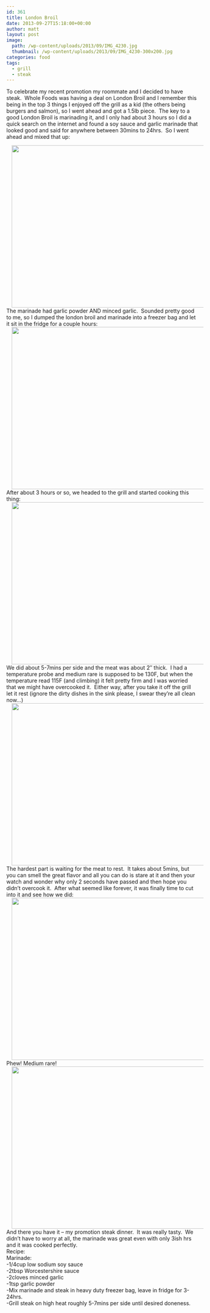 ```yaml
---
id: 361
title: London Broil
date: 2013-09-27T15:18:00+00:00
author: matt
layout: post
image: 
  path: /wp-content/uploads/2013/09/IMG_4230.jpg
  thumbnail: /wp-content/uploads/2013/09/IMG_4230-300x200.jpg
categories: food
tags:
  - grill
  - steak
---
```

To celebrate my recent promotion my roommate and I decided to have steak. &nbsp;Whole Foods was having a deal on London Broil and I remember this being in the top 3 things I enjoyed off the grill as a kid (the others being burgers and salmon), so I went ahead and got a 1.5lb piece. &nbsp;The key to a good London Broil is marinading it, and I only had about 3 hours so I did a quick search on the internet and found a soy sauce and garlic marinade that looked good and said for anywhere between 30mins to 24hrs. &nbsp;So I went ahead and mixed that up:

<div style="clear: both; text-align: center;">
  <a href="http://pickytri.com/wp-content/uploads/2013/09/IMG_4214.jpg" style="margin-left: 1em; margin-right: 1em;"><img border="0" height="426" src="http://pickytri.com/wp-content/uploads/2013/09/IMG_4214-300x200.jpg" width="640" /></a>
</div>

<div style="clear: both; text-align: left;">
  The marinade had garlic powder AND minced garlic. &nbsp;Sounded pretty good to me, so I dumped the london broil and marinade into a freezer bag and let it sit in the fridge for a couple hours:
</div>

<div style="clear: both; text-align: center;">
  <a href="http://pickytri.com/wp-content/uploads/2013/09/IMG_4219.jpg" style="margin-left: 1em; margin-right: 1em;"><img border="0" height="426" src="http://pickytri.com/wp-content/uploads/2013/09/IMG_4219-300x200.jpg" width="640" /></a>
</div>

<div style="clear: both; text-align: left;">
  After about 3 hours or so, we headed to the grill and started cooking this thing:
</div>

<div style="clear: both; text-align: center;">
  <a href="http://pickytri.com/wp-content/uploads/2013/09/IMG_4220.jpg" style="margin-left: 1em; margin-right: 1em;"><img border="0" height="426" src="http://pickytri.com/wp-content/uploads/2013/09/IMG_4220-300x200.jpg" width="640" /></a>
</div>

<div style="clear: both; text-align: left;">
  We did about 5-7mins per side and the meat was about 2&#8243; thick. &nbsp;I had a temperature probe and medium rare is supposed to be 130F, but when the temperature read 115F (and climbing) it felt pretty firm and I was worried that we might have overcooked it. &nbsp;Either way, after you take it off the grill let it rest (ignore the dirty dishes in the sink please, I swear they&#8217;re all clean now&#8230;)
</div>

<div style="clear: both; text-align: center;">
  <a href="http://pickytri.com/wp-content/uploads/2013/09/IMG_4223.jpg" style="margin-left: 1em; margin-right: 1em;"><img border="0" height="426" src="http://pickytri.com/wp-content/uploads/2013/09/IMG_4223-300x200.jpg" width="640" /></a>
</div>

<div style="clear: both; text-align: left;">
  The hardest part is waiting for the meat to rest. &nbsp;It takes about 5mins, but you can smell the great flavor and all you can do is stare at it and then your watch and wonder why only 2 seconds have passed and then hope you didn&#8217;t overcook it. &nbsp;After what seemed like forever, it was finally time to cut into it and see how we did:
</div>

<div style="clear: both; text-align: left;">
  <a href="http://pickytri.com/wp-content/uploads/2013/09/IMG_4227.jpg" style="margin-left: 1em; margin-right: 1em; text-align: center;"><img border="0" height="426" src="http://pickytri.com/wp-content/uploads/2013/09/IMG_4227-300x200.jpg" width="640" /></a>
</div>

<div style="clear: both; text-align: left;">
  Phew! Medium rare! &nbsp;
</div>

<div style="clear: both; text-align: center;">
  <a href="http://pickytri.com/wp-content/uploads/2013/09/IMG_4230.jpg" style="margin-left: 1em; margin-right: 1em;"><img border="0" height="426" src="http://pickytri.com/wp-content/uploads/2013/09/IMG_4230-300x200.jpg" width="640" /></a>
</div>

<div style="clear: both; text-align: left;">
  And there you have it &#8211; my promotion steak dinner. &nbsp;It was really tasty. &nbsp;We didn&#8217;t have to worry at all, the marinade was great even with only 3ish hrs and it was cooked perfectly. &nbsp;
</div>

<div style="clear: both; text-align: left;">
</div>

<div style="clear: both; text-align: left;">
</div>

<div style="clear: both; text-align: left;">
  Recipe:
</div>

<div style="clear: both; text-align: left;">
</div>

<div style="clear: both; text-align: left;">
  Marinade:
</div>

<div style="clear: both; text-align: left;">
  -1/4cup low sodium soy sauce
</div>

<div style="clear: both; text-align: left;">
  -2tbsp Worcestershire sauce
</div>

<div style="clear: both; text-align: left;">
  -2cloves minced garlic
</div>

<div style="clear: both; text-align: left;">
  -1tsp garlic powder
</div>

<div style="clear: both; text-align: left;">
</div>

<div style="clear: both; text-align: left;">
  -Mix marinade and steak in heavy duty freezer bag, leave in fridge for 3-24hrs.
</div>

<div style="clear: both; text-align: left;">
  -Grill steak on high heat roughly 5-7mins per side until desired doneness.
</div>
